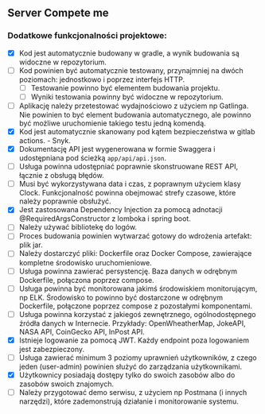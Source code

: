 ## Server Compete me


### Dodatkowe funkcjonalności projektowe:
- [X] Kod jest automatycznie budowany w gradle, a wynik budowania są widoczne w repozytorium.
- [ ] Kod powinien być automatycznie testowany, przynajmniej na dwóch poziomach: jednostkowo i poprzez interfejs HTTP.
  - [ ] Testowanie powinno być elementem budowania projektu.
  - [ ] Wyniki testowania powinny być widoczne w repozytorium.
- [ ] Aplikację należy przetestować wydajnościowo z użyciem np Gatlinga. Nie powinien to być element budowania automatycznego, ale powinno być możliwe uruchomienie takiego testu jedną komendą.
- [X] Kod jest automatycznie skanowany pod kątem bezpieczeństwa w gitlab actions. - Snyk.
- [X] Dokumentację API jest wygenerowana w formie Swaggera i udostępniana pod ścieżką `app/api/api.json`.
- [ ] Usługa powinna udostępniać poprawnie skonstruowane REST API, łącznie z obsługą błędów.
- [ ] Musi być wykorzystywana data i czas, z poprawnym użyciem klasy Clock. Funkcjonalność powinna obejmować strefy czasowe, które należy poprawnie obsłużyć.
- [X] Jest zastosowana Dependency Injection za pomocą adnotacji @RequiredArgsConstructor z lomboka i spring boot.
- [ ] Należy używać bibliotekę do logów.
- [ ] Proces budowania powinien wytwarzać gotowy do wdrożenia artefakt: plik jar.
- [ ] Należy dostarczyć pliki: Dockerfile oraz Docker Compose, zawierające kompletne środowisko uruchomieniowe.
- [ ] Usługa powinna zawierać persystencję. Baza danych w odrębnym Dockerfile, połączona poprzez compose.
- [ ] Usługa powinna być monitorowana jakimś środowiskiem monitorującym, np ELK. Środowisko to powinno być dostarczone w odrębnym Dockerfile, połączone poprzez compose z pozostałymi komponentami.
- [ ] Usługa powinna korzystać z jakiegoś zewnętrznego, ogólnodostępnego źródła danych w Internecie. Przykłady: OpenWheatherMap, JokeAPI, NASA API, CoinGecko API, InPost API.
- [X] Istnieje logowanie za pomocą JWT. Każdy endpoint poza logowaniem jest zabezpieczony.
- [ ] Usługa zawierać minimum 3 poziomy uprawnień użytkowników, z czego jeden (user-admin) powinien służyć do zarządzania użytkownikami.
- [X] Użytkownicy posiadają dostępy tylko do swoich zasobów albo do zasobów swoich znajomych.
- [ ] Należy przygotować demo serwisu, z użyciem np Postmana (i innych narzędzi), które zademonstrują działanie i monitorowanie systemu.
